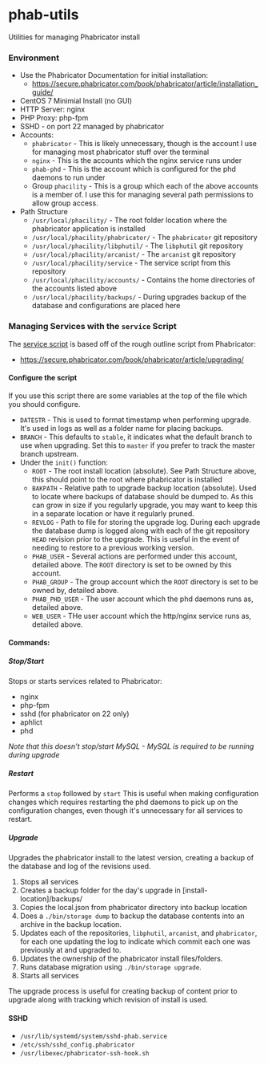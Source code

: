 # phab-utils
Utilities for managing Phabricator install

### Environment
- Use the Phabricator Documentation for initial installation:
  - https://secure.phabricator.com/book/phabricator/article/installation_guide/
- CentOS 7 Minimial Install (no GUI)
- HTTP Server: nginx
- PHP Proxy: php-fpm
- SSHD - on port 22 managed by phabricator
- Accounts:
  - `phabricator` - This is likely unnecessary, though is the account I use for managing most phabricator stuff over the terminal
  - `nginx` - This is the accounts which the nginx service runs under
  - `phab-phd` - This is the account which is configured for the phd daemons to run under
  - Group `phacility` - This is a group which each of the above accounts is a member of. I use this for managing several path permissions to allow group access.
- Path Structure
  - `/usr/local/phacility/` - The root folder location where the phabricator application is installed
  - `/usr/local/phacility/phabricator/` - The `phabricator` git repository
  - `/usr/local/phacility/libphutil/` - The `libphutil` git repository
  - `/usr/local/phacility/arcanist/` - The `arcanist` git repository
  - `/usr/local/phacility/service` - The service script from this repository
  - `/usr/local/phacility/accounts/` - Contains the home directories of the accounts listed above
  - `/usr/local/phacility/backups/` - During upgrades backup of the database and configurations are placed here

### Managing Services with the `service` Script
The [service script](/service/service) is based off of the rough outline script from Phabricator:
 - https://secure.phabricator.com/book/phabricator/article/upgrading/

#### Configure the script
If you use this script there are some variables at the top of the file which you should configure.
- `DATESTR` - This is used to format timestamp when performing upgrade. It's used in logs as well as a folder name for placing backups.
- `BRANCH` - This defaults to `stable`, it indicates what the default branch to use when upgrading. Set this to `master` if you prefer to track the master branch upstream.
- Under the `init()` function:
  - `ROOT` - The root install location (absolute). See Path Structure above, this should point to the root where phabricator is installed
  - `BAKPATH` - Relative path to upgrade backup location (absolute). Used to locate where backups of database should be dumped to. As this can grow in size if you regularly upgrade, you may want to keep this in a separate location or have it regularly pruned.
  - `REVLOG` - Path to file for storing the upgrade log. During each upgrade the database dump is logged along with each of the git repository `HEAD` revision prior to the upgrade. This is useful in the event of needing to restore to a previous working version.
  - `PHAB_USER` - Several actions are performed under this account, detailed above. The `ROOT` directory is set to be owned by this account.
  - `PHAB_GROUP` - The group account which the `ROOT` directory is set to be owned by, detailed above.
  - `PHAB_PHD_USER` - The user account which the phd daemons runs as, detailed above.
  - `WEB_USER` - THe user account which the http/nginx service runs as, detailed above.

#### Commands:
##### Stop/Start
Stops or starts services related to Phabricator:
- nginx
- php-fpm
- sshd (for phabricator on 22 only)
- aphlict
- phd

*Note that this doesn't stop/start MySQL - MySQL is required to be running during upgrade*

##### Restart
Performs a `stop` followed by `start`
This is useful when making configuration changes which requires restarting the phd daemons to pick up on the configuration changes, even though it's unnecessary for all services to restart.

##### Upgrade
Upgrades the phabricator install to the latest version, creating a backup of the database and log of the revisions used.
1. Stops all services
2. Creates a backup folder for the day's upgrade in [install-location]/backups/
3. Copies the local.json from phabricator directory into backup location
4. Does a `./bin/storage dump` to backup the database contents into an archive in the backup location.
5. Updates each of the repositories, `libphutil`, `arcanist`, and `phabricator`, for each one updating the log to indicate which commit each one was previously at and upgraded to.
6. Updates the ownership of the phabricator install files/folders.
7. Runs database migration using `./bin/storage upgrade`.
8. Starts all services

The upgrade process is useful for creating backup of content prior to upgrade along with tracking which revision of install is used.

#### SSHD
- `/usr/lib/systemd/system/sshd-phab.service`
- `/etc/ssh/sshd_config.phabricator`
- `/usr/libexec/phabricator-ssh-hook.sh`

